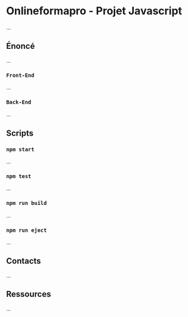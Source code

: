 # Onlineformapro - Projet Javascript

...

## Énoncé

...

### `Front-End`

...

### `Back-End`

...

## Scripts

### `npm start`

...

### `npm test`

...

### `npm run build`

...

### `npm run eject`

...

## Contacts

...

## Ressources

...